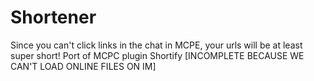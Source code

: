 # Shortener
Since you can't click links in the chat in MCPE, your urls will be at least super short!
Port of MCPC plugin Shortify
[INCOMPLETE BECAUSE WE CAN'T LOAD ONLINE FILES ON IM]
